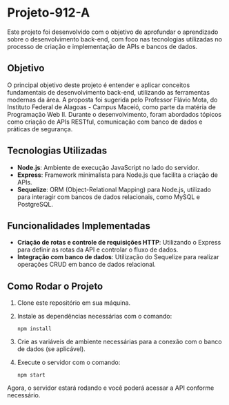 # Projeto-912-A

Este projeto foi desenvolvido com o objetivo de aprofundar o aprendizado sobre o desenvolvimento back-end, com foco nas tecnologias utilizadas no processo de criação e implementação de APIs e bancos de dados.

## Objetivo

O principal objetivo deste projeto é entender e aplicar conceitos fundamentais de desenvolvimento back-end, utilizando as ferramentas modernas da área. A proposta foi sugerida pelo Professor Flávio Mota, do Instituto Federal de Alagoas - Campus Maceió, como parte da matéria de Programação Web II. Durante o desenvolvimento, foram abordados tópicos como criação de APIs RESTful, comunicação com banco de dados e práticas de segurança.

## Tecnologias Utilizadas

- **Node.js**: Ambiente de execução JavaScript no lado do servidor.
- **Express**: Framework minimalista para Node.js que facilita a criação de APIs.
- **Sequelize**: ORM (Object-Relational Mapping) para Node.js, utilizado para interagir com bancos de dados relacionais, como MySQL e PostgreSQL.

## Funcionalidades Implementadas

- **Criação de rotas e controle de requisições HTTP**: Utilizando o Express para definir as rotas da API e controlar o fluxo de dados.
- **Integração com banco de dados**: Utilização do Sequelize para realizar operações CRUD em banco de dados relacional.

## Como Rodar o Projeto

1. Clone este repositório em sua máquina.
2. Instale as dependências necessárias com o comando:

   ```
   npm install
   ```

3. Crie as variáveis de ambiente necessárias para a conexão com o banco de dados (se aplicável).
4. Execute o servidor com o comando:

   ```
   npm start
   ```

Agora, o servidor estará rodando e você poderá acessar a API conforme necessário.
